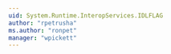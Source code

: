 ```yaml
---
uid: System.Runtime.InteropServices.IDLFLAG
author: "rpetrusha"
ms.author: "ronpet"
manager: "wpickett"
---
```

